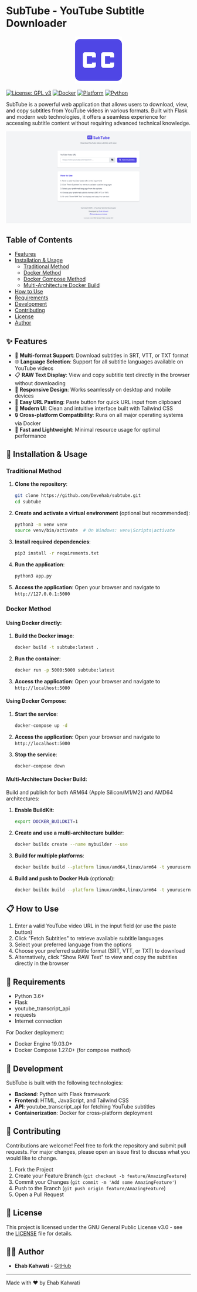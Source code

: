 # SubTube - YouTube Subtitle Downloader

<p align="center">
  <img src="static/image/icon128.png" alt="SubTube Logo" width="128" height="128">
</p>

[![License: GPL v3](https://img.shields.io/badge/License-GPLv3-blue.svg)](https://www.gnu.org/licenses/gpl-3.0)
[![Docker](https://img.shields.io/badge/Docker-Ready-blue)](https://github.com/Devehab/subtube)
[![Platform](https://img.shields.io/badge/Platform-Web-brightgreen)](https://github.com/Devehab/subtube)
[![Python](https://img.shields.io/badge/Python-3.6+-yellow)](https://github.com/Devehab/subtube)

SubTube is a powerful web application that allows users to download, view, and copy subtitles from YouTube videos in various formats. Built with Flask and modern web technologies, it offers a seamless experience for accessing subtitle content without requiring advanced technical knowledge.

![SubTube Screenshot](static/image/screencapture-subtube-2025-03-14-02_59_33.png)

## Table of Contents

- [Features](#-features)
- [Installation & Usage](#-installation--usage)
  - [Traditional Method](#traditional-method)
  - [Docker Method](#docker-method)
  - [Docker Compose Method](#using-docker-compose)
  - [Multi-Architecture Docker Build](#multi-architecture-docker-build)
- [How to Use](#-how-to-use)
- [Requirements](#-requirements)
- [Development](#-development)
- [Contributing](#-contributing)
- [License](#-license)
- [Author](#-author)

## ✨ Features

- 📝 **Multi-format Support**: Download subtitles in SRT, VTT, or TXT format
- 🌐 **Language Selection**: Support for all subtitle languages available on YouTube videos
- 📋 **RAW Text Display**: View and copy subtitle text directly in the browser without downloading
- 📱 **Responsive Design**: Works seamlessly on desktop and mobile devices
- 🔄 **Easy URL Pasting**: Paste button for quick URL input from clipboard
- 🎨 **Modern UI**: Clean and intuitive interface built with Tailwind CSS
- 🔒 **Cross-platform Compatibility**: Runs on all major operating systems via Docker
- 🚀 **Fast and Lightweight**: Minimal resource usage for optimal performance

## 🚀 Installation & Usage

### Traditional Method

1. **Clone the repository**:
   ```bash
   git clone https://github.com/Devehab/subtube.git
   cd subtube
   ```

2. **Create and activate a virtual environment** (optional but recommended):
   ```bash
   python3 -m venv venv
   source venv/bin/activate  # On Windows: venv\Scripts\activate
   ```

3. **Install required dependencies**:
   ```bash
   pip3 install -r requirements.txt
   ```

4. **Run the application**:
   ```bash
   python3 app.py
   ```

5. **Access the application**:
   Open your browser and navigate to `http://127.0.0.1:5000`

### Docker Method

#### Using Docker directly:

1. **Build the Docker image**:
   ```bash
   docker build -t subtube:latest .
   ```

2. **Run the container**:
   ```bash
   docker run -p 5000:5000 subtube:latest
   ```

3. **Access the application**:
   Open your browser and navigate to `http://localhost:5000`

#### Using Docker Compose:

1. **Start the service**:
   ```bash
   docker-compose up -d
   ```

2. **Access the application**:
   Open your browser and navigate to `http://localhost:5000`

3. **Stop the service**:
   ```bash
   docker-compose down
   ```

#### Multi-Architecture Docker Build:

Build and publish for both ARM64 (Apple Silicon/M1/M2) and AMD64 architectures:

1. **Enable BuildKit**:
   ```bash
   export DOCKER_BUILDKIT=1
   ```

2. **Create and use a multi-architecture builder**:
   ```bash
   docker buildx create --name mybuilder --use
   ```

3. **Build for multiple platforms**:
   ```bash
   docker buildx build --platform linux/amd64,linux/arm64 -t yourusername/subtube:latest .
   ```

4. **Build and push to Docker Hub** (optional):
   ```bash
   docker buildx build --platform linux/amd64,linux/arm64 -t yourusername/subtube:latest --push .
   ```

## 📋 How to Use

1. Enter a valid YouTube video URL in the input field (or use the paste button)
2. Click "Fetch Subtitles" to retrieve available subtitle languages
3. Select your preferred language from the options
4. Choose your preferred subtitle format (SRT, VTT, or TXT) to download
5. Alternatively, click "Show RAW Text" to view and copy the subtitles directly in the browser

## 🔧 Requirements

- Python 3.6+
- Flask
- youtube_transcript_api
- requests
- Internet connection

For Docker deployment:
- Docker Engine 19.03.0+
- Docker Compose 1.27.0+ (for compose method)

## 🧰 Development

SubTube is built with the following technologies:
- **Backend**: Python with Flask framework
- **Frontend**: HTML, JavaScript, and Tailwind CSS
- **API**: youtube_transcript_api for fetching YouTube subtitles
- **Containerization**: Docker for cross-platform deployment

## 🤝 Contributing

Contributions are welcome! Feel free to fork the repository and submit pull requests. For major changes, please open an issue first to discuss what you would like to change.

1. Fork the Project
2. Create your Feature Branch (`git checkout -b feature/AmazingFeature`)
3. Commit your Changes (`git commit -m 'Add some AmazingFeature'`)
4. Push to the Branch (`git push origin feature/AmazingFeature`)
5. Open a Pull Request

## 📜 License

This project is licensed under the GNU General Public License v3.0 - see the [LICENSE](LICENSE) file for details.

## 👨‍💻 Author

- **Ehab Kahwati** - [GitHub](https://github.com/Devehab)

---

Made with ❤️ by Ehab Kahwati
